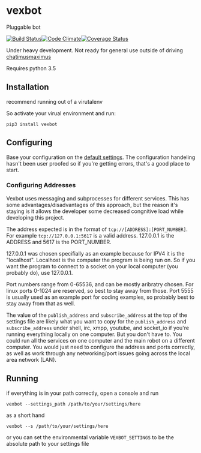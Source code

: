 # vexbot
Pluggable bot

[![Build Status](https://travis-ci.org/benhoff/vexbot.svg?branch=master)](https://travis-ci.org/benhoff/vexbot)[![Code Climate](https://codeclimate.com/github/benhoff/vexbot/badges/gpa.svg)](https://codeclimate.com/github/benhoff/vexbot)[![Coverage Status](https://coveralls.io/repos/github/benhoff/vexbot/badge.svg?branch=master)](https://coveralls.io/github/benhoff/vexbot?branch=master)

Under heavy development. 
Not ready for general use outside of driving [chatimusmaximus](https://github.com/benhoof/chatimusmaximus)

Requires python 3.5

## Installation
recommend running out of a virutalenv

So activate your virual environment and run:

`pip3 install vexbot`

## Configuring
Base your configuration on the [default settings](https://github.com/benhoff/vexbot/blob/master/vexbot/default_settings.yml). The configuration handeling hasn't been user proofed so if you're getting errors, that's a good place to start.

### Configuring Addresses
 Vexbot uses messaging and subprocesses for different services. This has some advantages/disadvantages of this approach, but the reason it's staying is it allows the developer some decreased congnitive load while developing this project.
 
 The address expected is in the format of `tcp://[ADDRESS]:[PORT_NUMBER]`. 
 For example `tcp://127.0.0.1:5617` is a valid address. 127.0.0.1 is the ADDRESS and 5617 is the PORT_NUMBER. 

 127.0.0.1 was chosen specifially as an example because for IPV4 it is the "localhost". Localhost is the computer the program is being run on. So if you want the program to connect to a socket on your local computer (you probably do), use 127.0.0.1.
 
 Port numbers range from 0-65536, and can be mostly aribratry chosen. For linux ports 0-1024 are reserved, so best to stay away from those. Port 5555 is usually used as an example port for coding examples, so probably best to stay away from that as well.
 
 The value of the `publish_address` and `subscribe_address` at the top of the settings file are likely what you want to copy for the `publish_address` and `subscribe_address` under shell, irc, xmpp, youtube, and socket_io if you're running everything locally on one computer. But you don't have to. You could run all the services on one computer and the main robot on a different computer. You would just need to configure the address and ports correctly, as well as work through any networking/port issues going across the local area network (LAN).

## Running
if everything is in your path correctly, open a console and run

`vexbot --settings_path /path/to/your/settings/here`

as a short hand

`vexbot --s /path/to/your/settings/here`

or you can set the environmental variable `VEXBOT_SETTINGS` to be the absolute path to your settings file
